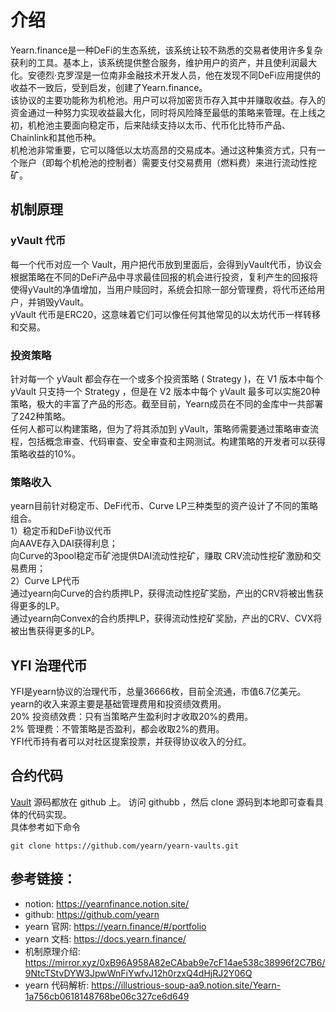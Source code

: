 # 介绍   
Yearn.finance是一种DeFi的生态系统，该系统让较不熟悉的交易者使用许多复杂获利的工具。基本上，该系统提供整合服务，维护用户的资产，并且使利润最大化。安德烈·克罗涅是一位南非金融技术开发人员，他在发现不同DeFi应用提供的收益不一致后，受到启发，创建了Yearn.finance。    
该协议的主要功能称为机枪池。用户可以将加密货币存入其中并赚取收益。存入的资金通过一种努力实现收益最大化，同时将风险降至最低的策略来管理。在上线之初，机枪池主要面向稳定币，后来陆续支持以太币、代币化比特币产品、Chainlink和其他币种。  
机枪池非常重要，它可以降低以太坊高昂的交易成本。通过这种集资方式，只有一个账户（即每个机枪池的控制者）需要支付交易费用（燃料费）来进行流动性挖矿。

## 机制原理  
### yVault 代币  
每一个代币对应一个 Vault，用户把代币放到里面后，会得到yVault代币，协议会根据策略在不同的DeFi产品中寻求最佳回报的机会进行投资，复利产生的回报将使得yVault的净值增加，当用户赎回时，系统会扣除一部分管理费，将代币还给用户，并销毁yVault。  
yVault 代币是ERC20，这意味着它们可以像任何其他常见的以太坊代币一样转移和交易。    

### 投资策略  
针对每一个 yVault 都会存在一个或多个投资策略 ( Strategy )，在 V1 版本中每个 yVault 只支持一个 Strategy ，但是在 V2 版本中每个 yVault 最多可以实施20种策略，极大的丰富了产品的形态。截至目前，Yearn成员在不同的金库中一共部署了242种策略。   
任何人都可以构建策略，但为了将其添加到 yVault，策略师需要通过策略审查流程，包括概念审查、代码审查、安全审查和主网测试。构建策略的开发者可以获得策略收益的10%。  


### 策略收入   
yearn目前针对稳定币、DeFi代币、Curve LP三种类型的资产设计了不同的策略组合。  
1）稳定币和DeFi协议代币   
向AAVE存入DAI获得利息；  
向Curve的3pool稳定币矿池提供DAI流动性挖矿，赚取 CRV流动性挖矿激励和交易费用；   
2）Curve LP代币  
通过yearn向Curve的合约质押LP，获得流动性挖矿奖励，产出的CRV将被出售获得更多的LP。  
通过yearn向Convex的合约质押LP，获得流动性挖矿奖励，产出的CRV、CVX将被出售获得更多的LP。  

## YFI 治理代币  
YFI是yearn协议的治理代币，总量36666枚，目前全流通，市值6.7亿美元。  
yearn的收入来源主要是基础管理费用和投资绩效费用。     
20% 投资绩效费：只有当策略产生盈利时才收取20%的费用。  
2% 管理费：不管策略是否盈利，都会收取2%的费用。  
YFI代币持有者可以对社区提案投票，并获得协议收入的分红。  

## 合约代码  
[Vault](https://github.com/yearn/yearn-vaults) 源码都放在 github 上。 
访问 githubb ，然后 clone 源码到本地即可查看具体的代码实现。  
具体参考如下命令 
```shell
git clone https://github.com/yearn/yearn-vaults.git 
```

## 参考链接：
- notion: https://yearnfinance.notion.site/  
- github: https://github.com/yearn 
- yearn 官网: https://yearn.finance/#/portfolio   
- yearn 文档: https://docs.yearn.finance/  
- 机制原理介绍: https://mirror.xyz/0xB96A958A82eCAbab9e7cF14ae538c38996f2C7B6/9NtcTStvDYW3JpwWnFiYwfvJ12h0rzxQ4dHjRJ2Y06Q  
- yearn 代码解析: https://illustrious-soup-aa9.notion.site/Yearn-1a756cb0618148768be06c327ce6d649     
